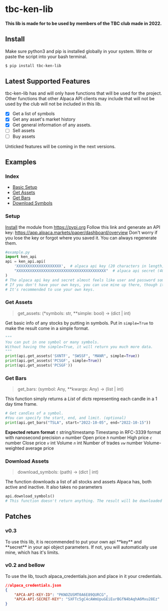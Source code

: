 # tbc-ken-lib
#### This lib is made for to be used by members of the TBC club made in 2022.

## Install
Make sure python3 and pip is installed globally in your system. Write or paste the script into your bash terminal.
```bash
$ pip install tbc-ken-lib
```
## Latest Supported Features

tbc-ken-lib has and will only have functions that will be used for the project. Other functions that other Alpaca API clients may include that will not be used by the club will not be included in this lib.

 - [x] Get a list of symbols 
 - [x] Get any asset's market history 
 - [x] Get general information of any assets.
 - [ ] Sell assets
 - [ ] Buy assets

Unticked features will be coming in the next versions.
 

## Examples

### Index
- [Basic Setup](#setup)
- [Get Assets](#get-assets)
- [Get Bars](#get-bars)
- [Download Symbols](#download-assets)

### Setup
[Install](#install) the module from https://pypi.org
Follow this link and generate an API key: https://app.alpaca.markets/paper/dashboard/overview 
Don't worry if you lose the key or forgot where you saved it. You can always regenerate them.
```python
#example.py
import ken_api
api = ken_api.api(
    'XXXXXXXXXXXXXXXXXXXX',  # alpaca api key (20 characters in length)
    "XXXXXXXXXXXXXXXXXXXXXXXXXXXXXXXXXXXXXXXX"  # alpaca api secret (40 characters in length)
)  
# The alpaca api key and secret almost feels like user and password sometimes.
# If you don't have your own keys, you can use mine up there, though it is limitted to 200 api requests per minute.
# It's recommended to use your own keys. 
```
### Get Assets

> get_assets: (*symbols: str, **simple: bool) -> (dict | int)

Get basic info of any stocks by putting in symbols. 
Put in `simple=True` to make the result come in a simple format.
```python
""" 
You can put in one symbol or many symbols. 
Without having the simple=True, it will return you much more data.
""" 
print(api.get_assets('SXNTF', "SWSSF", "MANR", simple=True))
print(api.get_assets('PCSGF', simple=True))
print(api.get_assets('PCSGF'))
```
### Get Bars

> get_bars: (symbol: Any, **kwargs: Any) -> (list | int)

This function simply returns a *List* of *dicts* representing each candle in a 1 day time frame.
```python
# Get candles of a symbol. 
#You can specify the start, end, and limit. (optional)
print(api.get_bars("TSLA", start="2022-10-05", end="2022-10-15"))
```
**Expected return format**
*`t`* string/timestamp Timestamp in RFC-3339 format with nanosecond precision
*`o`* number Open price
*`h`* number High price
*`c`* number Close price
*`v`* int Volume
*`n`* int Number of trades
*`vw`* number Volume-weighted average price

### Download Assets

> download_symbols: (path) -> (dict | int)


The function downloads a list of all stocks and assets Alpaca has, 
both active and inactive. It also takes no parameters
```python
api.download_symbols()
# This function doesn't return anything. The result will be downloaded as symbols_list in your current working directory without a file extension.
```

## Patches

### v0.3
<p>To use this lib, it is recommended to put your own api **key** and **secret** in your api object parameters. If not, you will automatically use mine, which has it's limits.</p>

### v0.2 and bellow
<p>To use the lib, touch alpaca_credentials.json and place in it your credentials.</p>

```json
//alpaca_credentials.json
{
	"APCA-API-KEY-ID": "PKNOZUSMT0A6E89QURCG",
	"APCA-API-SECRET-KEY": "SXFTc5gC4cAWmUpuGEiEurBGfN4bAqhA6Mxu28Ez"
}
```
